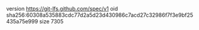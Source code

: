 version https://git-lfs.github.com/spec/v1
oid sha256:60308a535883cdc77d2a5d23d430986c7acd27c32986f7f3e9bf25435a75e999
size 7305
